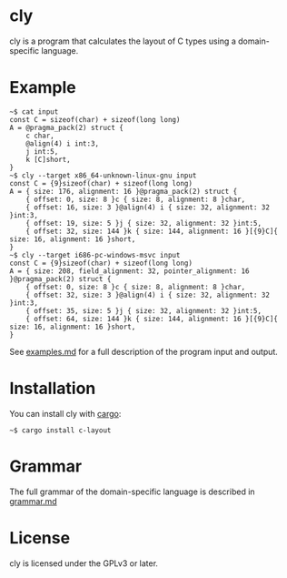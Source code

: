 # cly

cly is a program that calculates the layout of C types using a domain-specific language.

# Example

```console
~$ cat input
const C = sizeof(char) + sizeof(long long)
A = @pragma_pack(2) struct {
    c char,
    @align(4) i int:3,
    j int:5,
    k [C]short,
}
~$ cly --target x86_64-unknown-linux-gnu input
const C = {9}sizeof(char) + sizeof(long long)
A = { size: 176, alignment: 16 }@pragma_pack(2) struct {
    { offset: 0, size: 8 }c { size: 8, alignment: 8 }char,
    { offset: 16, size: 3 }@align(4) i { size: 32, alignment: 32 }int:3,
    { offset: 19, size: 5 }j { size: 32, alignment: 32 }int:5,
    { offset: 32, size: 144 }k { size: 144, alignment: 16 }[{9}C]{ size: 16, alignment: 16 }short,
}
~$ cly --target i686-pc-windows-msvc input
const C = {9}sizeof(char) + sizeof(long long)
A = { size: 208, field_alignment: 32, pointer_alignment: 16 }@pragma_pack(2) struct {
    { offset: 0, size: 8 }c { size: 8, alignment: 8 }char,
    { offset: 32, size: 3 }@align(4) i { size: 32, alignment: 32 }int:3,
    { offset: 35, size: 5 }j { size: 32, alignment: 32 }int:5,
    { offset: 64, size: 144 }k { size: 144, alignment: 16 }[{9}C]{ size: 16, alignment: 16 }short,
}
```

See [examples.md](./examples.md) for a full description of the program input and output.

# Installation

You can install cly with [cargo](https://rustup.rs):

```console
~$ cargo install c-layout
```

# Grammar

The full grammar of the domain-specific language is described in [grammar.md](./grammar.md)

# License

cly is licensed under the GPLv3 or later.
